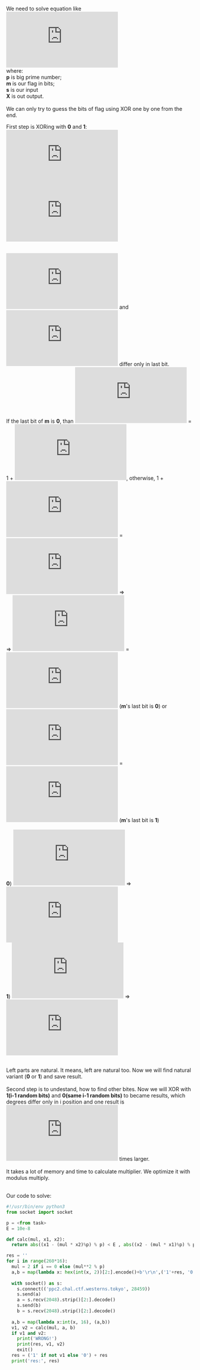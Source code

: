 We need to solve equation like <br/>
![equation](http://latex.codecogs.com/gif.latex?%5Cinline%202%5E%7Bm%20%5Coplus%20s%7D%5Cmod%20p%20%3D%20X)
<br />
where:<br />
__p__ is big prime number; <br/>
__m__ is our flag in bits; <br/>
__s__ is our input <br/>
__X__ is out output. <br/><br/>
We can only try to guess the bits of flag using XOR one by one from the end.<br />

First step is XORing with __0__ and __1__: <br/>
![equation](http://latex.codecogs.com/gif.latex?%5Cinline%202%5E%7Bm%20%5Coplus%20s_%7B0%7D%7D&plus;k_%7B0%7D*p%20%3D%20X_%7B0%7D)<br/>
![equation](http://latex.codecogs.com/gif.latex?%5Cinline%202%5E%7Bm%20%5Coplus%20s_%7B1%7D%7D&plus;k_%7B1%7D*p%20%3D%20X_%7B1%7D) <br/><br/>

![equation](http://latex.codecogs.com/gif.latex?%5Cinline%20m%20%5Coplus%20s_%7B0%7D) and 
![equation](http://latex.codecogs.com/gif.latex?%5Cinline%20m%20%5Coplus%20s_%7B1%7D) differ only in last bit. <br/>
If the last bit of __m__ is __0__, than ![equation](http://latex.codecogs.com/gif.latex?%5Cinline%20m%20%5Coplus%20s_%7B0%7D) = 1 + ![equation](http://latex.codecogs.com/gif.latex?%5Cinline%20m%20%5Coplus%20s_%7B1%7D), otherwise, 1 + ![equation](http://latex.codecogs.com/gif.latex?%5Cinline%20m%20%5Coplus%20s_%7B0%7D) = ![equation](http://latex.codecogs.com/gif.latex?%5Cinline%20m%20%5Coplus%20s_%7B1%7D) => <br/>
 => ![equation](http://latex.codecogs.com/gif.latex?%5Cinline%202%5E%7Bm%20%5Coplus%20s_%7B0%7D%7D) = ![equation](http://latex.codecogs.com/gif.latex?%5Cinline%202%20*%202%5E%7Bm%20%5Coplus%20s_%7B1%7D%7D) (__m__'s last bit is __0__) or ![equation](http://latex.codecogs.com/gif.latex?%5Cinline%202%5E%7Bm%20%5Coplus%20s_%7B1%7D%7D) = ![equation](http://latex.codecogs.com/gif.latex?%5Cinline%202%20*%202%5E%7Bm%20%5Coplus%20s_%7B0%7D%7D) (__m__'s last bit is __1__) <br/><br/>
__0__)
![equation](http://latex.codecogs.com/gif.latex?%5Cinline%20X_%7B0%7D-k_%7B0%7D*p%20%3D%202%20*%20%28X_%7B1%7D-k_%7B1%7D*p%29) => ![equation](http://latex.codecogs.com/gif.latex?%5Cinline%20k_%7B0%7D-%202*k_%7B1%7D%3D%20%5Cfrac%7BX_%7B0%7D%20-%20X_%7B1%7D%7D%7Bp%7D) <br/>
__1__)
![equation](http://latex.codecogs.com/gif.latex?%5Cinline%20X_%7B1%7D-k_%7B1%7D*p%20%3D%202%20*%20%28X_%7B0%7D-k_%7B0%7D*p%29) => ![equation](http://latex.codecogs.com/gif.latex?%5Cinline%20k_%7B1%7D-%202*k_%7B0%7D%3D%20%5Cfrac%7BX_%7B1%7D%20-%20X_%7B0%7D%7D%7Bp%7D) <br/><br/>

Left parts are natural. It means, left are natural too. Now we will find natural variant (__0__ or __1__) and save result. <br/><br/>
Second step is to undestand, how to find other bites. Now we will XOR with __1(i-1 random bits)__ and __0(same i-1 random bits)__ to became results, which degrees differ only in i position and one result is ![equation](http://latex.codecogs.com/gif.latex?%5Cinline%202%5E%7B2%5E%7Bi-1%7D%7D) times larger. <br/><br/>
It takes a lot of memory and time to calculate multiplier. We optimize it with modulus multiply. <br/><br/>

Our code to solve:
```py
#!/usr/bin/env python3
from socket import socket

p = <from task>
E = 10e-8

def calc(mul, x1, x2):
  return abs((x1 - (mul * x2)%p) % p) < E , abs((x2 - (mul * x1)%p) % p) < E

res = ''
for i in range(260*16):
  mul = 2 if i == 0 else (mul**2 % p)
  a,b = map(lambda x: hex(int(x, 2))[2:].encode()+b'\r\n',('1'+res, '0'+res))
  
  with socket() as s:
    s.connect(('ppc2.chal.ctf.westerns.tokyo', 28459))
    s.send(a)
    a = s.recv(2048).strip()[2:].decode()
    s.send(b)
    b = s.recv(2048).strip()[2:].decode()
    
  a,b = map(lambda x:int(x, 16), (a,b))
  v1, v2 = calc(mul, a, b)
  if v1 and v2:
    print('WRONG!')
    print(res, v1, v2)
    exit()
  res = ('1' if not v1 else '0') + res
  print('res:', res)
```
